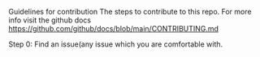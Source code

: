 Guidelines for contribution
The steps to contribute to this repo. For more info visit the github docs https://github.com/github/docs/blob/main/CONTRIBUTING.md

Step 0: Find an issue(any issue which you are comfortable with.
